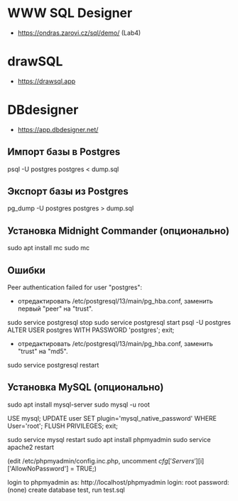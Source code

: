 
# WWW SQL Designer

* https://ondras.zarovi.cz/sql/demo/
(Lab4)

# drawSQL

* https://drawsql.app

# DBdesigner

* https://app.dbdesigner.net/


## Импорт базы в Postgres
psql -U postgres postgres < dump.sql

## Экспорт базы из Postgres
pg_dump -U postgres postgres > dump.sql

## Установка Midnight Commander (опционально)
sudo apt install mc
sudo mc

## Ошибки

Peer authentication failed for user "postgres":

* отредактировать /etc/postgresql/13/main/pg_hba.conf, заменить первый "peer" на "trust".

sudo service postgresql stop
sudo service postgresql start
psql -U postgres
ALTER USER postgres WITH PASSWORD 'postgres';
exit;

* отредактировать  /etc/postgresql/13/main/pg_hba.conf, заменить "trust" на "md5".

sudo service postgresql restart

## Установка MySQL (опционально)

sudo apt install mysql-server
sudo mysql -u root

USE mysql;
UPDATE user SET plugin='mysql_native_password' WHERE User='root';
FLUSH PRIVILEGES;
exit;

sudo service mysql restart
sudo apt install phpmyadmin
sudo service apache2 restart

(edit /etc/phpmyadmin/config.inc.php, uncomment $cfg['Servers'][$i]['AllowNoPassword'] = TRUE;)

login to phpmyadmin as: http://localhost/phpmyadmin
login: root
password: (none)
create database test, run test.sql

